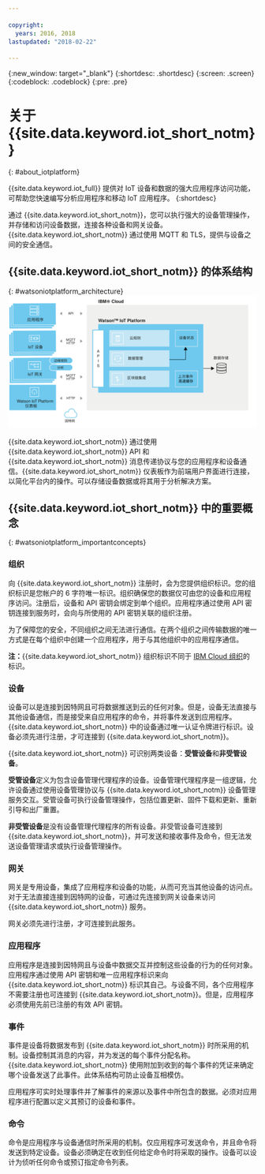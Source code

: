 ```yaml
---

copyright:
  years: 2016, 2018
lastupdated: "2018-02-22"

---
```


{:new_window: target="\_blank"}
{:shortdesc: .shortdesc}
{:screen: .screen}
{:codeblock: .codeblock}
{:pre: .pre}

# 关于 {{site.data.keyword.iot_short_notm}}
{: #about_iotplatform}

{{site.data.keyword.iot_full}} 提供对 IoT 设备和数据的强大应用程序访问功能，可帮助您快速编写分析应用程序和移动 IoT 应用程序。
{:shortdesc}

通过 {{site.data.keyword.iot_short_notm}}，您可以执行强大的设备管理操作，并存储和访问设备数据，连接各种设备和网关设备。{{site.data.keyword.iot_short_notm}} 通过使用 MQTT 和 TLS，提供与设备之间的安全通信。

## {{site.data.keyword.iot_short_notm}} 的体系结构
{: #watsoniotplatform_architecture}
![IBM Watson IoT Platform 体系结构](images/architecture_platform_2.svg "IBM Watson IoT Platform 体系结构")

<!--**Important:** The analytics features are merged in from the {{site.data.keyword.iotrtinsights_full}} service. If your {{site.data.keyword.iot_short_notm}} organization is used as a data source for an existing {{site.data.keyword.iotrtinsights_short}} instance, Analytics is not enabled until after the existing {{site.data.keyword.iotrtinsights_short}} instances have been migrated. Continue to use the {{site.data.keyword.iotrtinsights_short}} dashboard for your analytics needs until the migration is complete. For more information, see the [IBM Watson IoT Platform blog ![External link icon](../../icons/launch-glyph.svg "External link icon")](https://developer.ibm.com/iotplatform/2016/04/28/iot-real-time-insights-and-watson-iot-platform-a-match-made-in-heaven/){: new_window} on IBM developerWorks and your existing {{site.data.keyword.iotrtinsights_short}} instance dashboards.  -->

{{site.data.keyword.iot_short_notm}} 通过使用 {{site.data.keyword.iot_short_notm}} API 和 {{site.data.keyword.iot_short_notm}} 消息传递协议与您的应用程序和设备通信。{{site.data.keyword.iot_short_notm}} 仪表板作为前端用户界面进行连接，以简化平台内的操作。可以存储设备数据或将其用于分析解决方案。

## {{site.data.keyword.iot_short_notm}} 中的重要概念
{: #watsoniotplatform_importantconcepts}

### 组织

向 {{site.data.keyword.iot_short_notm}} 注册时，会为您提供组织标识。您的组织标识是您帐户的 6 字符唯一标识。组织确保您的数据仅可由您的设备和应用程序访问。注册后，设备和 API 密钥会绑定到单个组织。应用程序通过使用 API 密钥连接到服务时，会向与所使用的 API 密钥关联的组织注册。

为了保障您的安全，不同组织之间无法进行通信。在两个组织之间传输数据的唯一方式是在每个组织中创建一个应用程序，用于与其他组织中的应用程序通信。

**注：**{{site.data.keyword.iot_short_notm}} 组织标识不同于 [IBM Cloud 组织](../../docs/admin/orgs_spaces.html#orginfo)的标识。

### 设备

设备可以是连接到因特网且可将数据推送到云的任何对象。但是，设备无法直接与其他设备通信，而是接受来自应用程序的命令，并将事件发送到应用程序。{{site.data.keyword.iot_short_notm}} 中的设备通过唯一认证令牌进行标识。设备必须先进行注册，才可连接到 {{site.data.keyword.iot_short_notm}}。

{{site.data.keyword.iot_short_notm}} 可识别两类设备：**受管设备**和**非受管设备**。

**受管设备**定义为包含设备管理代理程序的设备。设备管理代理程序是一组逻辑，允许设备通过使用设备管理协议与 {{site.data.keyword.iot_short_notm}} 设备管理服务交互。受管设备可执行设备管理操作，包括位置更新、固件下载和更新、重新引导和出厂重置。

**非受管设备**是没有设备管理代理程序的所有设备。非受管设备可连接到 {{site.data.keyword.iot_short_notm}}，并可发送和接收事件及命令，但无法发送设备管理请求或执行设备管理操作。

### 网关

网关是专用设备，集成了应用程序和设备的功能，从而可充当其他设备的访问点。对于无法直接连接到因特网的设备，可通过先连接到网关设备来访问 {{site.data.keyword.iot_short_notm}} 服务。

网关必须先进行注册，才可连接到此服务。

### 应用程序

应用程序是连接到因特网且与设备中数据交互并控制这些设备的行为的任何对象。应用程序通过使用 API 密钥和唯一应用程序标识来向 {{site.data.keyword.iot_short_notm}} 标识其自己。与设备不同，各个应用程序不需要注册也可连接到 {{site.data.keyword.iot_short_notm}}。但是，应用程序必须使用先前已注册的有效 API 密钥。

### 事件

事件是设备将数据发布到 {{site.data.keyword.iot_short_notm}} 时所采用的机制。设备控制其消息的内容，并为发送的每个事件分配名称。{{site.data.keyword.iot_short_notm}} 使用附加到收到的每个事件的凭证来确定哪个设备发送了此事件。此体系结构可防止设备互相模仿。

应用程序可实时处理事件并了解事件的来源以及事件中所包含的数据。必须对应用程序进行配置以定义其预订的设备和事件。

### 命令

命令是应用程序与设备通信时所采用的机制。仅应用程序可发送命令，并且命令将发送到特定设备。设备必须确定在收到任何给定命令时将采取的操作。设备可以设计为侦听任何命令或预订指定命令列表。
